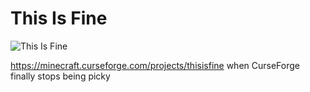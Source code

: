 # This Is Fine

![This Is Fine](https://i.imgur.com/sxNLldx.png)

https://minecraft.curseforge.com/projects/thisisfine when CurseForge finally stops being picky
